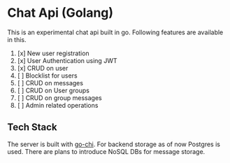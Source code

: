 # Chat Api (Golang)

This is an experimental chat api built in go. Following features are available in this.

1. [x] New user registration
1. [x] User Authentication using JWT
1. [x] CRUD on user
1. [ ] Blocklist for users
1. [ ] CRUD on messages
1. [ ] CRUD on User groups
1. [ ] CRUD on group messages
1. [ ] Admin related operations

## Tech Stack

The server is built with [go-chi](https://github.com/go-chi/chi). For backend
storage as of now Postgres is used. There are plans to introduce NoSQL DBs for
message storage.
